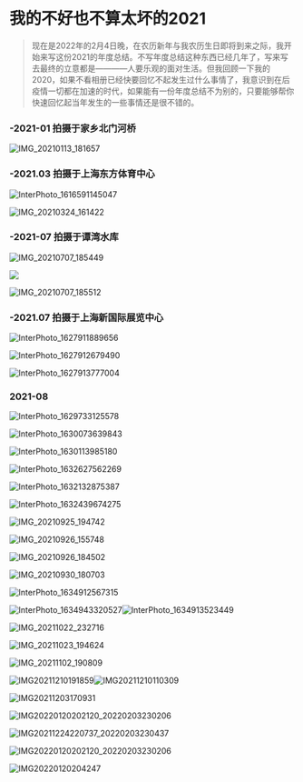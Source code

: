 

# 我的不好也不算太坏的2021

> 现在是2022年的2月4日晚，在农历新年与我农历生日即将到来之际，我开始来写这份2021的年度总结。不写年度总结这种东西已经几年了，写来写去最终的立意都是————人要乐观的面对生活。但我回顾一下我的2020，如果不看相册已经快要回忆不起发生过什么事情了，我意识到在后疫情一切都在加速的时代，如果能有一份年度总结不为别的，只要能够帮你快速回忆起当年发生的一些事情还是很不错的。



### -2021-01 拍摄于家乡北门河桥

![IMG_20210113_181657](IMG_20210113_181657.jpg)

### -2021.03 拍摄于上海东方体育中心

![InterPhoto_1616591145047](https://yancey597.gitee.io/img-load/images/InterPhoto_1616591145047.jpg)

![IMG_20210324_161422](https://yancey597.gitee.io/img-load/images/IMG_20210324_161422.jpg)

### -2021-07 拍摄于谭湾水库 

![IMG_20210707_185449](https://yancey597.gitee.io/img-load/images/IMG_20210707_185449.jpg)

![](https://yancey597.gitee.io/img-load/images/IMG_20210707_185449.jpg)

![IMG_20210707_185512](https://yancey597.gitee.io/img-load/images/IMG_20210707_185512.jpg)



### -2021.07 拍摄于上海新国际展览中心

![InterPhoto_1627911889656](https://yancey597.gitee.io/img-load/images/InterPhoto_1627911889656.jpg)

![InterPhoto_1627912679490](https://yancey597.gitee.io/img-load/images/InterPhoto_1627912679490.jpg)



![InterPhoto_1627913777004](https://yancey597.gitee.io/img-load/images/InterPhoto_1627913777004.jpg)



### 2021-08

![InterPhoto_1629733125578](https://yancey597.gitee.io/img-load/images/InterPhoto_1629733125578.jpg)

![InterPhoto_1630073639843](https://yancey597.gitee.io/img-load/images/InterPhoto_1630073639843.jpg)

![InterPhoto_1630113985180](https://yancey597.gitee.io/img-load/images/InterPhoto_1630113985180.jpg)

![InterPhoto_1632627562269](https://yancey597.gitee.io/img-load/images/InterPhoto_1632627562269.jpg)

![InterPhoto_1632132875387](https://yancey597.gitee.io/img-load/images/InterPhoto_1632132875387.jpg)

![InterPhoto_1632439674275](InterPhoto_1632439674275.jpg)

![IMG_20210925_194742](IMG_20210925_194742.jpg)



![IMG_20210926_155748](IMG_20210926_155748-16439001543971.jpg)

![IMG_20210926_184502](https://yancey597.gitee.io/img-load/images/IMG_20210926_184502.jpg)



![IMG_20210930_180703](https://yancey597.gitee.io/img-load/images/IMG_20210930_180703.jpg)



![InterPhoto_1634912567315](InterPhoto_1634912567315.jpg)

![InterPhoto_1634943320527](InterPhoto_1634943320527.jpg)![InterPhoto_1634913523449](InterPhoto_1634924709674.jpg)



![IMG_20211022_232716](IMG_20211022_232716.jpg)

![IMG_20211023_194624](IMG_20211023_194624.jpg)

![IMG_20211102_190809](IMG_20211102_190809.jpg)

![IMG20211210191859](IMG20211210191859.jpg)![IMG20211210110309](IMG20211210110309.jpg)

![IMG20211203170931](IMG20211203170931.jpg)

![IMG20220120202120_20220203230206](IMG20220120202120_20220203230206.jpg)

![IMG20211224220737_20220203230437](IMG20211224220737_20220203230437.jpg)

![IMG20220120202120_20220203230206](IMG20220120202120_20220203230206-16439005541952.jpg)

![IMG20220120204247](IMG20220120204247.jpg)